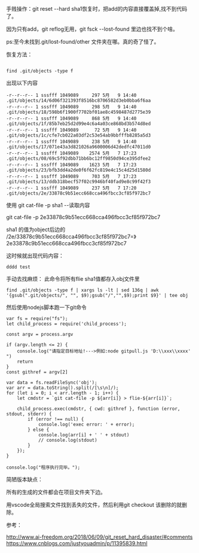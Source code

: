 手贱操作：git reset --hard sha1恢复时，把add的内容直接覆盖掉,找不到代码了。

因为只有add，git reflog无用，git fsck --lost-found 里边也找不到个啥。

ps:至今未找到.git/lost-found/other 文件夹在哪。真的奇了怪了。

恢复方法：

```

find .git/objects -type f 

```
出现以下内容

```
-r--r--r-- 1 sssfff 1049089     297 5月   9 14:40 .git/objects/14/6d06f321393f8516bc8706582d3eb0bba6f6aa
-r--r--r-- 1 sssfff 1049089     298 5月   9 14:40 .git/objects/18/598b6f1900f7702bf01ae8c4598487d2775e39
-r--r--r-- 1 sssfff 1049089     868 5月   9 14:40 .git/objects/1f/85b7eb25d2d99e4c6a4a03ce868bd3b574d8ed
-r--r--r-- 1 sssfff 1049089      72 5月   9 14:40 .git/objects/1c/cfe7cb022a03df2c53e54ab9bbfffb8285a5d3
-r--r--r-- 1 sssfff 1049089     238 5月   9 14:40 .git/objects/17/071e43a3d821026a9600006d42dedfc47011d0
-r--r--r-- 1 sssfff 1049089    2574 5月   7 17:23 .git/objects/08/69c5f92dbb71bb6bc12ff9850d94ce395dfee2
-r--r--r-- 1 sssfff 1049089    1623 5月   7 17:23 .git/objects/23/bfb3dd4a2de0f6f62fc819e4c15c4d25d1580d
-r--r--r-- 1 sssfff 1049089     703 5月   7 17:23 .git/objects/13/ddb318becf57f02c9946bf40fad9e8c99f42f3
-r--r--r-- 1 sssfff 1049089     237 5月   7 17:20 .git/objects/2e/33878c9b51ecc668cca496fbcc3cf85f972bc7
```
使用 git cat-file -p sha1 --读取内容

git cat-file -p 2e33878c9b51ecc668cca496fbcc3cf85f972bc7

sha1 的值为object后边的
/2e/33878c9b51ecc668cca496fbcc3cf85f972bc7=》2e33878c9b51ecc668cca496fbcc3cf85f972bc7

这时候就出现代码内容：
```
dddd test
```
手动去找麻烦：
此命令将所有flie sha1值都存入obj文件里
```
find .git/objects -type f | xargs ls -lt | sed 136q | awk '{gsub(".git/objects/", "", $9);gsub("/","",$9);print $9}' | tee obj
```
然后使用nodejs脚本跑一下git命令
```
var fs = require("fs");
let child_process = require('child_process');

const argv = process.argv

if (argv.length <= 2) {
    console.log("请指定目标地址!--->例如:node gitpull.js 'D:\\xxx\\xxxx' ")
    return
}
const githref = argv[2]

var data = fs.readFileSync('obj');
var arr = data.toString().split(/[\s\n]/);
for (let i = 0; i < arr.length - 1; i++) {
    let cmdstr = `git cat-file -p ${arr[i]} > flie-${arr[i]}`;
    
    child_process.exec(cmdstr, { cwd: githref }, function (error, stdout, stderr) {
        if (error !== null) {
            console.log('exec error: ' + error);
        } else {
            console.log(arr[i] + ' ' + stdout)
            // console.log(stdout)
        }
    });
}

console.log("程序执行完毕。");
```
简陋版本缺点：

所有的生成的文件都会在项目文件夹下边。

用vscode全局搜索文件找到丢失的文件，然后利用git checkout 该删除的就删除。

参考：

http://www.ai-freedom.org/2018/06/09/git_reset_hard_disaster/#comments
https://www.cnblogs.com/justyouadmin/p/11395839.html